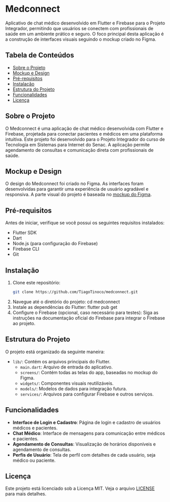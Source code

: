 # Medconnect

Aplicativo de chat médico desenvolvido em Flutter e Firebase para o Projeto Integrador, permitindo que usuários se conectem com profissionais de saúde em um ambiente prático e seguro. O foco principal desta aplicação é a construção de interfaces visuais seguindo o mockup criado no Figma.

## Tabela de Conteúdos
- [Sobre o Projeto](#sobre-o-projeto)
- [Mockup e Design](#mockup-e-design)
- [Pré-requisitos](#pré-requisitos)
- [Instalação](#instalação)
- [Estrutura do Projeto](#estrutura-do-projeto)
- [Funcionalidades](#funcionalidades)
- [Licença](#licença)

## Sobre o Projeto

O Medconnect é uma aplicação de chat médico desenvolvida com Flutter e Firebase, projetada para conectar pacientes e médicos em uma plataforma intuitiva. Este projeto foi desenvolvido para o Projeto Integrador do curso de Tecnologia em Sistemas para Internet do Senac. A aplicação permite agendamento de consultas e comunicação direta com profissionais de saúde.

## Mockup e Design

O design do Medconnect foi criado no Figma. As interfaces foram desenvolvidas para garantir uma experiência de usuário agradável e responsiva. A parte visual do projeto é baseada no [mockup do Figma](https://www.figma.com/design/FpFIpRwEUMOa8KzN4DwGSe/PI---DESENVOLVIMENTO-DE-SISTEMAS-WEB-MODULARIZ%C3%81VEIS?node-id=0-1&t=DB4P0Zy7czGF2WXi-1).

## Pré-requisitos

Antes de iniciar, verifique se você possui os seguintes requisitos instalados:
- Flutter SDK
- Dart
- Node.js (para configuração do Firebase)
- Firebase CLI
- Git

## Instalação

1. Clone este repositório:
   ```bash
   git clone https://github.com/TiagoTinoco/medconnect.git
2. Navegue até o diretório do projeto:
   cd medconnect
3. Instale as dependências do Flutter:
   flutter pub get
4. Configure o Firebase (opcional, caso necessário para testes):
   Siga as instruções na documentação oficial do Firebase para integrar o Firebase ao projeto.

## Estrutura do Projeto

O projeto está organizado da seguinte maneira:
- `lib/`: Contém os arquivos principais do Flutter.
  - `main.dart`: Arquivo de entrada do aplicativo.
  - `screens/`: Contém todas as telas do app, baseadas no mockup do Figma.
  - `widgets/`: Componentes visuais reutilizáveis.
  - `models/`: Modelos de dados para integração futura.
  - `services/`: Arquivos para configurar Firebase e outros serviços.

## Funcionalidades

- **Interface de Login e Cadastro**: Página de login e cadastro de usuários médicos e pacientes.
- **Chat Médico**: Interface de mensagens para comunicação entre médicos e pacientes.
- **Agendamento de Consultas**: Visualização de horários disponíveis e agendamento de consultas.
- **Perfis de Usuário**: Tela de perfil com detalhes de cada usuário, seja médico ou paciente.

## Licença

Este projeto está licenciado sob a Licença MIT. Veja o arquivo [LICENSE](LICENSE) para mais detalhes.

